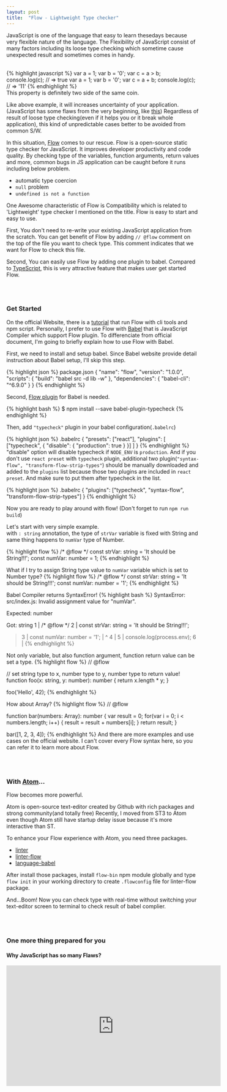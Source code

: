 ```yaml
---
layout: post
title:  "Flow - Lightweight Type checker"
---
```


JavaScript is one of the language that easy to learn thesedays because very flexible nature of the language. The Flexibility of JavaScript consist of many factors including its loose type checking which sometime cause unexpected result and sometimes comes in handy. 

<!--excerpt_separator-->
<br>
{% highlight javascript %}
var a = 1;
var b = '0';
var c = a > b;
console.log(c);
// => true
var a = 1;
var b = '0';
var c = a + b;
console.log(c);
// => '11'
{% endhighlight %}
<br>
This property is definitely two side of the same coin.

Like above example, it will increases uncertainty of your application.(JavaScript has some flaws from the very beginning, like <a href="https://github.com/getify/You-Dont-Know-JS/blob/master/types%20&%20grammar/ch1.md#built-in-types" target="_blank">this</a>) Regardless of result of loose type checking(even if it helps you or it break whole application), this kind of unpredictable cases better to be avoided from common S/W.  

In this situation, <a href="http://flowtype.org/" target="_blank">Flow</a> comes to our rescue. Flow is a open-source static type checker for JavaScript. It improves developer productivity and code quality. By checking type of the variables, function arguments, return values and more, common bugs in JS application can be caught before it runs including below problem. <br>

- automatic type coercion <br>
- `null` problem <br>
- `undefined is not a function` <br>

One Awesome characteristic of Flow is Compatibility which is related to 'Lightweight' type checker I mentioned on the title. Flow is easy to start and easy to use. 

First, You don't need to re-write your existing JavaScript application from the scratch. You can get benefit of Flow by adding `// @flow` comment on the top of the file you want to check type. This comment indicates that we want for Flow to check this file. 

Second, You can easily use Flow by adding one plugin to babel. Compared to <a href="https://www.typescriptlang.org/" target="_blank">TypeScript</a>, this is very attractive feature that makes user get started Flow.

<br><br>
<h3>Get Started</h3>
On the official Website, there is a <a href="http://flowtype.org/docs/getting-started.html#_" target="_blank">tutorial</a> that run Flow with cli tools and npm script. Personally, I prefer to use Flow with <a href="http://babeljs.io/" target="_blank">Babel</a> that is JavaScript Compiler which support Flow plugin. To differenciate from official document, I'm going to briefly explain how to use Flow with Babel.

First, we need to install and setup babel. Since Babel website provide detail instruction about Babel setup, I'll skip this step.

{% highlight json %}
package.json
{
  "name": "flow",
  "version": "1.0.0",
  "scripts": {
    "build": "babel src -d lib -w"
  },
  "dependencies": {
    "babel-cli": "^6.9.0"
  }
}
{% endhighlight %}

Second, <a href="https://github.com/codemix/babel-plugin-typecheck" target="_blank">Flow plugin</a> for Babel is needed. 

{% highlight bash %}
$ npm install --save babel-plugin-typecheck
{% endhighlight %}

Then, add `"typecheck"` plugin in your babel configuration(`.babelrc`)

{% highlight json %}
.babelrc
{
  "presets": ["react"],
  "plugins": [
    ["typecheck", {
      "disable": {
        "production": true
      }
    }]
  ]
}
{% endhighlight %}
"disable" option will disable typecheck if `NODE_ENV` is `production`.
And if you don't use `react preset` with `typecheck` plugin, additional two plugin(`"syntax-flow", "transform-flow-strip-types"`) should be manually downloaded and added to the `plugins` list because those two plugins are included in `react preset`. And make sure to put them after typecheck in the list.

{% highlight json %}
.babelrc
{
  "plugins": ["typecheck", "syntax-flow", "transform-flow-strip-types"]
}
{% endhighlight %}

Now you are ready to play around with flow! (Don't forget to run `npm run build`)

Let's start with very simple example. <br>
with `: string` annotation, the type of `strVar` variable is fixed with String and same thing happens to `numVar` type of Number.

{% highlight flow %}
/* @flow */
const strVar: string = 'It should be String!!!';
const numVar: number = 1;
{% endhighlight %}


What if I try to assign String type value to `numVar` variable which is set to Number type?
{% highlight flow %}
/* @flow */
const strVar: string = 'It should be String!!!';
const numVar: number = '1';
{% endhighlight %}


Babel Compiler returns SyntaxError!
{% highlight bash %}
SyntaxError: src/index.js: Invalid assignment value for "numVar".

Expected:
number

Got:
string
  1 | /* @flow */
  2 | const strVar: string = 'It should be String!!!';
> 3 | const numVar: number = '1';
    | ^
  4 |
  5 | console.log(process.env);
  6 |
{% endhighlight %}

Not only variable, but also function argument, function return value can be set a type.
{% highlight flow %}
// @flow

// set string type to x, number type to y, number type to return value!
function foo(x: string, y: number): number {
  return x.length * y;
}

foo('Hello', 42);
{% endhighlight %}

How about Array?
{% highlight flow %}
// @flow

function bar(numbers: Array<number>): number {
  var result = 0;
  for(var i = 0; i < numbers.length; i++) {
    result = result + numbers[i];
  }
  return result;
}

bar([1, 2, 3, 4]);
{% endhighlight %}
And there are more examples and use cases on the official website. I can't cover every Flow syntax here, so you can refer it to learn more about Flow.


<br><br>
<h3>With <a href="https://atom.io/" target="_blank">Atom</a>...</h3>
Flow becomes more powerful. 

Atom is open-source text-editor created by Github with rich packages and strong community(and totally free) Recently, I moved from ST3 to Atom even though Atom still have startup delay issue because it's more interactive than ST.

To enhance your Flow experience with Atom, you need three packages. <br>
- <a href="https://atom.io/packages/linter" target="_blank">linter</a> <br>
- <a href="https://atom.io/packages/linter-flow" target="_blank">linter-flow</a> <br>
- <a href="https://atom.io/packages/language-babel" target="_blank">language-babel</a> <br>

After install those packages, install `flow-bin` npm module globally and type `flow init` in your working directory to create `.flowconfig` file for linter-flow package. 

And...Boom! Now you can check type with real-time without switching your text-editor screen to terminal to check result of babel complier.

<img src="https://i.github-camo.com/b80f7d4c1217ffc30c88186b21322653198bd47c/68747470733a2f2f6e616d616e2e73332e616d617a6f6e6177732e636f6d2f6c696e7465722d666c6f772d706c75732f6c696e7465722d666c6f772d706c75732e676966" alt="">

<br>
<br>
<br>
<h3>One more thing prepared for you</h3>
<h4>Why JavaScript has so many Flaws?</h4>
<iframe width="560" height="315" src="https://www.youtube.com/embed/fg4e-2lBw5E" frameborder="0" allowfullscreen></iframe>
